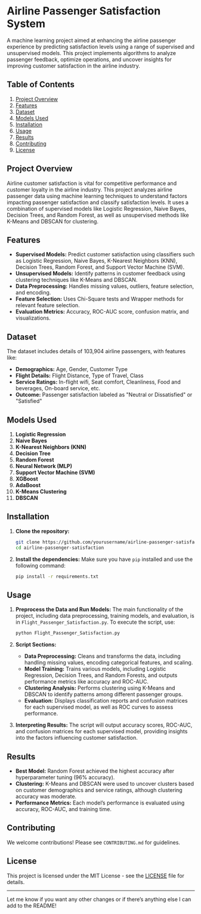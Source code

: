 # Airline Passenger Satisfaction System

A machine learning project aimed at enhancing the airline passenger experience by predicting satisfaction levels using a range of supervised and unsupervised models. This project implements algorithms to analyze passenger feedback, optimize operations, and uncover insights for improving customer satisfaction in the airline industry.

## Table of Contents
1. [Project Overview](#project-overview)
2. [Features](#features)
3. [Dataset](#dataset)
4. [Models Used](#models-used)
5. [Installation](#installation)
6. [Usage](#usage)
7. [Results](#results)
8. [Contributing](#contributing)
9. [License](#license)

## Project Overview
Airline customer satisfaction is vital for competitive performance and customer loyalty in the airline industry. This project analyzes airline passenger data using machine learning techniques to understand factors impacting passenger satisfaction and classify satisfaction levels. It uses a combination of supervised models like Logistic Regression, Naive Bayes, Decision Trees, and Random Forest, as well as unsupervised methods like K-Means and DBSCAN for clustering.

## Features
- **Supervised Models:** Predict customer satisfaction using classifiers such as Logistic Regression, Naive Bayes, K-Nearest Neighbors (KNN), Decision Trees, Random Forest, and Support Vector Machine (SVM).
- **Unsupervised Models:** Identify patterns in customer feedback using clustering techniques like K-Means and DBSCAN.
- **Data Preprocessing:** Handles missing values, outliers, feature selection, and encoding.
- **Feature Selection:** Uses Chi-Square tests and Wrapper methods for relevant feature selection.
- **Evaluation Metrics:** Accuracy, ROC-AUC score, confusion matrix, and visualizations.

## Dataset
The dataset includes details of 103,904 airline passengers, with features like:
- **Demographics:** Age, Gender, Customer Type
- **Flight Details:** Flight Distance, Type of Travel, Class
- **Service Ratings:** In-flight wifi, Seat comfort, Cleanliness, Food and beverages, On-board service, etc.
- **Outcome:** Passenger satisfaction labeled as "Neutral or Dissatisfied" or "Satisfied"

## Models Used
1. **Logistic Regression**
2. **Naive Bayes**
3. **K-Nearest Neighbors (KNN)**
4. **Decision Tree**
5. **Random Forest**
6. **Neural Network (MLP)**
7. **Support Vector Machine (SVM)**
8. **XGBoost**
9. **AdaBoost**
10. **K-Means Clustering**
11. **DBSCAN**

## Installation
1. **Clone the repository:**
   ```bash
   git clone https://github.com/yourusername/airline-passenger-satisfaction.git
   cd airline-passenger-satisfaction
   ```

2. **Install the dependencies:**
   Make sure you have `pip` installed and use the following command:
   ```bash
   pip install -r requirements.txt
   ```

## Usage
1. **Preprocess the Data and Run Models:**
   The main functionality of the project, including data preprocessing, training models, and evaluation, is in `Flight_Passenger_Satisfaction.py`. To execute the script, use:
   ```bash
   python Flight_Passenger_Satisfaction.py
   ```

2. **Script Sections:**
   - **Data Preprocessing:** Cleans and transforms the data, including handling missing values, encoding categorical features, and scaling.
   - **Model Training:** Trains various models, including Logistic Regression, Decision Trees, and Random Forests, and outputs performance metrics like accuracy and ROC-AUC.
   - **Clustering Analysis:** Performs clustering using K-Means and DBSCAN to identify patterns among different passenger groups.
   - **Evaluation:** Displays classification reports and confusion matrices for each supervised model, as well as ROC curves to assess performance.

3. **Interpreting Results:**
   The script will output accuracy scores, ROC-AUC, and confusion matrices for each supervised model, providing insights into the factors influencing customer satisfaction.

## Results
- **Best Model:** Random Forest achieved the highest accuracy after hyperparameter tuning (96% accuracy).
- **Clustering:** K-Means and DBSCAN were used to uncover clusters based on customer demographics and service ratings, although clustering accuracy was moderate.
- **Performance Metrics:** Each model’s performance is evaluated using accuracy, ROC-AUC, and training time.

## Contributing
We welcome contributions! Please see `CONTRIBUTING.md` for guidelines.

## License
This project is licensed under the MIT License - see the [LICENSE](LICENSE) file for details.

---

Let me know if you want any other changes or if there’s anything else I can add to the README!

